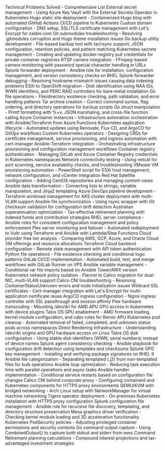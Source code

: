 Technical Problems Solved - Comprehensive List
External secret management - Using Azure Key Vault with the External Secrets Operator in Kubernetes
Hugo static site deployment - Containerized Hugo blog with automated GitHub Actions CI/CD pipeline to Kubernetes
Custom domain configuration - DNS setup, SSL/TLS certificate management with Let's Encrypt for zaldre.com
Git submodules troubleshooting - Resolving .gitmodules corruption and Hugo theme installation issues
Go backup utility development - File-based backup tool with tar/rsync support, JSON configuration, retention policies, and pattern matching
Kubernetes secrets management - Creating and updating docker-registry pull credentials for private container registries
RTSP camera integration - FFmpeg-based camera monitoring with password special character handling in URLs
Splunk forwarder deployment - Ansible role for installation, configuration management, and version consistency checks on RHEL
Splunk forwarder debugging - Resolving hostname mismatch issues causing data indexing problems
ESXi to OpenShift migration - Disk identification using NAA IDs, WWN identifiers, and PERC RAID controllers for bare-metal installation
Go file operations - File/directory existence checking, path validation, and error handling patterns
Tar archive creation - Correct command syntax, flag ordering, and directory operations for backup scripts
Go struct manipulation - Printf formatting with %+v, JSON marshaling, and cross-file function calling
Azure Container Instances - Infrastructure automation orchestration with Ansible/Terraform from Azure Functions
Kubernetes application lifecycle - Automated updates using Renovate, Flux CD, and ArgoCD for GitOps workflows
Custom Kubernetes operators - Designing CRDs for certificate management, service provisioning, and ingress automation with cert-manager
Ansible-Terraform integration - Orchestrating infrastructure provisioning and configuration management workflows
Container registry authentication - Managing GitLab and Azure Container Registry credentials in Kubernetes namespaces
Network connectivity testing - Using netcat for port scanning, service availability checks, and troubleshooting
VMware VM provisioning automation - PowerShell script for ESXi host management, network configuration, and vCenter integration
Red Hat Satellite configuration - Adding CentOS repositories and managing content views
Ansible data transformation - Converting lists to strings, variable manipulation, and Jinja2 templating
Azure DevOps pipeline development - Terraform workload management for AKS cluster deployment with multi-VLAN support
Ansible file synchronization - Using rsync wrapper with Git checksum validation for configuration drift detection
Australian superannuation optimization - Tax-effective retirement planning with indexed funds and contribution strategies
RHEL server compliance - Ansible roles for consistent configuration management and policy enforcement
Plex server monitoring and failover - Automated redeployment to Vultr using Terraform and Ansible with Lambda/Step Functions
Cloud provider free tier analysis - Comparing AWS, GCP, Azure, and Oracle Cloud VM offerings and resource allocations
Terraform Cloud backend configuration - Remote state management with API token authentication
Python file operations - File existence checking and conditional logic patterns
GitLab CI/CD implementation - Automated build, test, and merge workflows with GitLab Runner on VPS
Ansible variable management - Conditional var file imports based on Ansible Tower/AWX version
Kubernetes network policy isolation - Flannel to Calico migration for dual-NIC, multi-VLAN support
Calico CNI troubleshooting - Resolving ContainerStatusUnknown errors and node initialization issues
Wildcard SSL certificates - Cert-manager integration with Let's Encrypt for multi-application certificate reuse
ArgoCD ingress configuration - Nginx ingress controller with SSL passthrough and session affinity
Plex hardware transcoding - Mounting /dev/dri for AMD APU GPU access in Kubernetes with device plugins
Talos OS GPU enablement - AMD firmware loading, kernel module configuration, and udev rules for Renoir APU
Kubernetes pod cleanup - Automated removal of failed, completed, and unknown status pods across namespaces
Direct Rendering Infrastructure - Understanding /dev/dri origins and GPU hardware access on Linux
Talos OS disk configuration - Using stable disk identifiers (WWN, serial numbers) instead of device names
Splunk agent consistency checking - Ansible playbook for configuration drift detection using templates and checksums
Splunk GPG key management - Installing and verifying package signatures on RHEL 9
Ansible file categorization - Separating templated (.j2) from non-templated files for bulk operations
Ansible loop optimization - Reducing task execution time with parallel operations and async tasks
Ansible handler implementation - Conditional service restarts based on configuration file changes
Calico CNI behind corporate proxy - Configuring containerd and Kubernetes components for HTTPS proxy environments
QEMU/KVM with bridged networking - Arch Linux setup with NetworkManager for virtual machine networking
Tigera operator deployment - On-premises Kubernetes installation with HTTPS proxy configuration
Splunk configuration file management - Ansible role for recursive file discovery, templating, and directory structure preservation
Mesa graphics driver verification - Checking kernel module loading and 3D acceleration functionality
Kubernetes PodSecurity policies - Adjusting privileged container permissions and security contexts
Go command output capture - Using CombinedOutput() to capture both stdout and stderr from exec.Command
Retirement planning calculations - Compound interest projections and tax-advantaged investment strategies